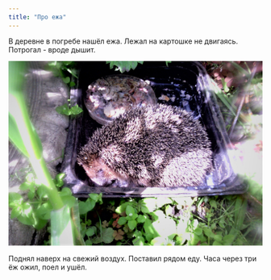 ```yaml
---
title: "Про ежа"
---
```


В деревне в погребе нашёл ежа. Лежал на картошке не двигаясь. Потрогал - вроде дышит. 

![Картинка](/2022-06-25/ezh.jpg)

Поднял наверх на свежий воздух. Поставил рядом еду. Часа через три ёж ожил, поел и ушёл.


